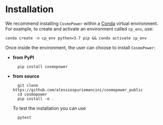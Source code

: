 # Installation

We recommend installing ``CosmoPower`` within a [Conda](https://docs.conda.io/projects/conda/en/latest/index.html) virtual environment. 
For example, to create and activate an environment called ``cp_env``, use:

    conda create -n cp_env python=3.7 pip && conda activate cp_env

Once inside the environment, the user can choose to install ``CosmoPower``:

- **from PyPI**

        pip install cosmopower

- **from source**

        git clone https://github.com/alessiospuriomancini/cosmopower_public
        cd cosmopower
        pip install -e .

    To test the installation you can use

        pytest

